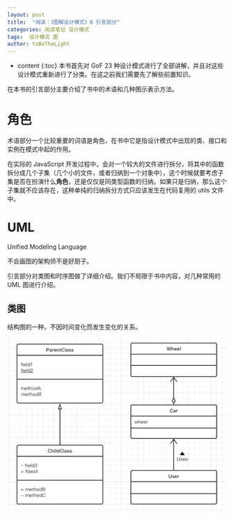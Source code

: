 ```yaml
---
layout: post
title:  "阅读：《图解设计模式》0 引言部分"
categories: 阅读笔记 设计模式
tags:  设计模式 图
author: toBeTheLight
---
```


* content
{:toc}
本书首先对 GoF 23 种设计模式进行了全部讲解，并且对这些设计模式重新进行了分类。在这之前我们需要先了解些前置知识。




在本书的引言部分主要介绍了书中的术语和几种图示表示方法。

# 角色

术语部分一个比较重要的词语是角色，在书中它是指设计模式中出现的类、接口和实例在模式中起的作用。

在实际的 JavaScript 开发过程中，会对一个较大的文件进行拆分，将其中的函数拆分成几个子集（几个小的文件，或者归纳到一个对象中），这个时候就要考虑子集是否在扮演什么**角色**，还是仅仅是同类型函数的归纳。如果只是归纳，那么这个子集就不应该存在，这种单纯的归纳拆分方式只应该发生在代码复用的 utils 文件中。

# UML

Unified Modeling Language

不会画图的架构师不是好厨子。

引言部分对类图和时序图做了详细介绍。我们不局限于书中内容，对几种常用的 UML 图进行介绍。

## 类图

结构图的一种，不因时间变化而发生变化的关系。

![类图][类图]

[类图]:                                https://raw.githubusercontent.com/toBeTheLight/toBeTheLight.github.io/master/assets/posts/20181227-01-01.png "类图"